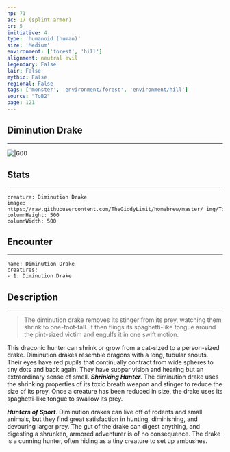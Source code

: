 ```yaml
---
hp: 71
ac: 17 (splint armor)
cr: 5
initiative: 4
type: 'humanoid (human)'    
size: 'Medium'
environment: ['forest', 'hill']
alignment: neutral evil
legendary: False
lair: False
mythic: False
regional: False
tags: ['monster', 'environment/forest', 'environment/hill']
source: "ToB2"
page: 121
---
```


## Diminution Drake
---

![|600](https://raw.githubusercontent.com/TheGiddyLimit/homebrew/master/_img/ToB2/creature/Diminution%20Drake.webp)

## Stats
---

```statblock
creature: Diminution Drake
image: https://raw.githubusercontent.com/TheGiddyLimit/homebrew/master/_img/ToB2/creature/token/Diminution%20Drake%20%28Token%29.png
columnHeight: 500
columnWidth: 500
```

## Encounter
---

```encounter-table
name: Diminution Drake
creatures:
- 1: Diminution Drake
```

## Description
---
>The diminution drake removes its stinger from its prey, watching them shrink to one-foot-tall. It then flings its spaghetti-like tongue around the pint-sized victim and engulfs it in one swift motion.

This draconic hunter can shrink or grow from a cat-sized to a person-sized drake. Diminution drakes resemble dragons with a long, tubular snouts. Their eyes have red pupils that continually contract from wide spheres to tiny dots and back again. They have subpar vision and hearing but an extraordinary sense of smell.
**_Shrinking Hunter_**. The diminution drake uses the shrinking properties of its toxic breath weapon and stinger to reduce the size of its prey. Once a creature has been reduced in size, the drake uses its spaghetti-like tongue to swallow its prey.

**_Hunters of Sport_**. Diminution drakes can live off of rodents and small animals, but they find great satisfaction in hunting, diminishing, and devouring larger prey. The gut of the drake can digest anything, and digesting a shrunken, armored adventurer is of no consequence. The drake is a cunning hunter, often hiding as a tiny creature to set up ambushes.






